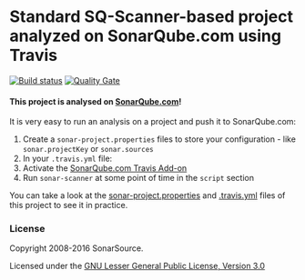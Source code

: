# Standard SQ-Scanner-based project analyzed on SonarQube.com using Travis

[![Build status](https://travis-ci.org/SonarSource/sq-com_example_standard-sqscanner-travis.svg?branch=master)](https://travis-ci.org/SonarSource/sq-com_example_standard-sqscanner-travis) [![Quality Gate](https://sonarqube.com/api/badges/gate?key=com.sonarqube.examples.standard-sqscanner-travis-project)](https://sonarqube.com/dashboard/index/com.sonarqube.examples.standard-sqscanner-travis-project)

#### This project is analysed on [SonarQube.com](https://sonarqube.com)!

It is very easy to run an analysis on a project and push it to SonarQube.com:

1. Create a `sonar-project.properties` files to store your configuration - like `sonar.projectKey` or `sonar.sources`
2. In your `.travis.yml` file:
  1. Activate the [SonarQube.com Travis Add-on](https://docs.travis-ci.com/user/sonarqube/)
  2. Run `sonar-scanner` at some point of time in the `script` section

You can take a look at the
[sonar-project.properties](https://github.com/SonarSource/sq-com_example_standard-sqscanner-travis/blob/master/sonar-project.properties)
and
[.travis.yml](https://github.com/SonarSource/sq-com_example_standard-sqscanner-travis/blob/master/.travis.yml)
files of this project to see it in practice.

### License

Copyright 2008-2016 SonarSource.

Licensed under the [GNU Lesser General Public License, Version 3.0](http://www.gnu.org/licenses/lgpl.txt)